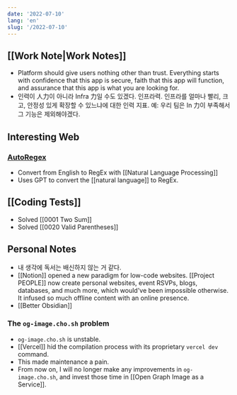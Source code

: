 ```yaml
---
date: '2022-07-10'
lang: 'en'
slug: '/2022-07-10'
---
```


## [[Work Note|Work Notes]]

- Platform should give users nothing other than trust. Everything starts with confidence that this app is secure, faith that this app will function, and assurance that this app is what you are looking for.
- 인력이 人力이 아니라 Infra 力일 수도 있겠다. 인프라력. 인프라를 얼마나 빨리, 크고, 안정성 있게 확장할 수 있느냐에 대한 인력 지표. 예: 우리 팀은 In 力이 부족해서 그 기능은 제외해야겠다.

## Interesting Web

### [AutoRegex](https://www.autoregex.xyz/)

- Convert from English to RegEx with [[Natural Language Processing]]
- Uses GPT to convert the [[natural language]] to RegEx.

## [[Coding Tests]]

- Solved [[0001 Two Sum]]
- Solved [[0020 Valid Parentheses]]

## Personal Notes

- 내 생각에 독서는 배신하지 않는 거 같다.
- [[Notion]] opened a new paradigm for low-code websites. [[Project PEOPLE]] now create personal websites, event RSVPs, blogs, databases, and much more, which would've been impossible otherwise. It infused so much offline content with an online presence.
- [[Better Obsidian]]

### The `og-image.cho.sh` problem

- `og-image.cho.sh` is unstable.
- [[Vercel]] hid the compilation process with its proprietary `vercel dev` command.
- This made maintenance a pain.
- From now on, I will no longer make any improvements in `og-image.cho.sh`, and invest those time in [[Open Graph Image as a Service]].
